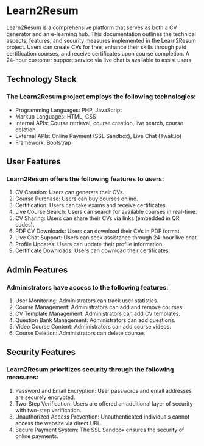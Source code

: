 # Learn2Resum 

Learn2Resum is a comprehensive platform that serves as both a CV generator and an e-learning hub. This documentation outlines the technical aspects, features, and security measures implemented in the Learn2Resum project. Users can create CVs for free, enhance their skills through paid certification courses, and receive certificates upon course completion. A 24-hour customer support service via live chat is available to assist users.

<h2> Technology Stack </h2>

<h3>The Learn2Resum project employs the following technologies:</h3>

- Programming Languages: PHP, JavaScript
- Markup Languages: HTML, CSS
- Internal APIs: Course retrieval, course creation, live search, course deletion
- External APIs: Online Payment (SSL Sandbox), Live Chat (Twak.io)
- Framework: Bootstrap

<h2>User Features</h2>

<h3>Learn2Resum offers the following features to users:</h3>

1. CV Creation: Users can generate their CVs.
2. Course Purchase: Users can buy courses online.
3. Certification: Users can take exams and receive certificates.
4. Live Course Search: Users can search for available courses in real-time.
5. CV Sharing: Users can share their CVs via links (embedded in QR codes).
6. PDF CV Downloads: Users can download their CVs in PDF format.
7. Live Chat Support: Users can seek assistance through 24-hour live chat.
8. Profile Updates: Users can update their profile information.
9. Certificate Downloads: Users can download their certificates.

<h2> Admin Features</h2>

<h3>Administrators have access to the following features:</h3>

1. User Monitoring: Administrators can track user statistics.
2. Course Management: Administrators can add and remove courses.
3. CV Template Management: Administrators can add CV templates.
4. Question Bank Management: Administrators can add questions.
5. Video Course Content: Administrators can add course videos.
6. Course Deletion: Administrators can delete courses.

<h2>Security Features</h2>

<h3>Learn2Resum prioritizes security through the following measures:</h3>

1. Password and Email Encryption: User passwords and email addresses are securely encrypted.
2. Two-Step Verification: Users are offered an additional layer of security with two-step verification.
3. Unauthorized Access Prevention: Unauthenticated individuals cannot access the website via direct URL.
4. Secure Payment System: The SSL Sandbox ensures the security of online payments.



